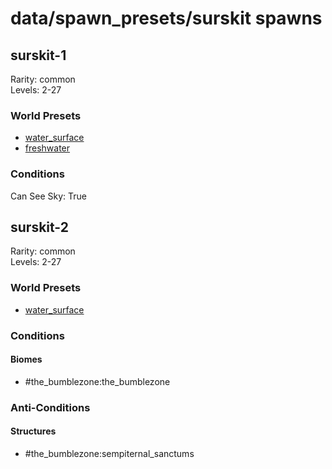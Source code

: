# data/spawn_presets/surskit spawns  
  
## surskit-1  
Rarity: common  
Levels: 2-27  
  
### World Presets  
* [water_surface](data/spawn_data/water_surface.md)  
* [freshwater](data/spawn_data/freshwater.md)  
  
### Conditions  
Can See Sky: True  
  
## surskit-2  
Rarity: common  
Levels: 2-27  
  
### World Presets  
* [water_surface](data/spawn_data/water_surface.md)  
  
### Conditions  
  
#### Biomes  
  * #the_bumblezone:the_bumblezone
  
  
### Anti-Conditions  
  
#### Structures  
  * #the_bumblezone:sempiternal_sanctums
  
